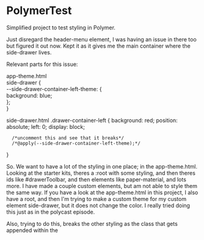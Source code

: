 # PolymerTest
Simplified project to test styling in Polymer.

Just disregard the header-menu element, I was having an issue in there too but figured it out now. 
Kept it as it gives me the main container where the side-drawer lives.

Relevant parts for this issue: <br>

app-theme.html <br>
  side-drawer { <br>
    --side-drawer-container-left-theme: { <br>
      background: blue; <br>
    }; <br>
  } <br>

side-drawer.html 
  .drawer-container-left {
      background: red;
      position: absolute;
      left: 0;
      display: block;
      
      /*uncomment this and see that it breaks*/
      /*@apply(--side-drawer-container-left-theme);*/

  }


So. We want to have a lot of the styling in one place; in the app-theme.html.
Looking at the starter kits, theres a :root with some styling, and then theres ids like #drawerToolbar, and then elements like 
paper-material, and lots more. I have made a couple custom elements, but am not able to style them the same way. 
If you have a look at the app-theme.html in this project, I also have a root, and then I'm trying to make a custom theme for my 
custom element side-drawer, but it does not change the color. I really tried doing this just as in the polycast episode.

Also, trying to do this, breaks the other styling as the class that gets appended within the <template> of side-drawer (drawer-container-left and -right), 
isnt added to the element anymore. Or at least it's not showing up as a class if you inspect the element in Chrome.
This might be cus of a syntax error etc. but I'm not seeing any errors. 

Sorry for the ugly colors, just trying to make it obvious. Hope this clears it up. 

Thanks so much, 
Kristi
